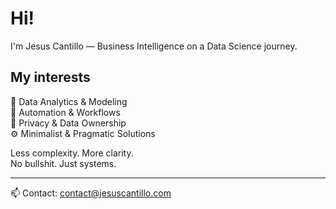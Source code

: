 # Hi!

I'm Jesus Cantillo — Business Intelligence on a Data Science journey. 

## My interests

🔎 Data Analytics & Modeling  
🤖 Automation & Workflows  
🔐 Privacy & Data Ownership  
⚙️ Minimalist & Pragmatic Solutions

Less complexity. More clarity.  
No bullshit. Just systems.

---

📫 Contact: contact@jesuscantillo.com
